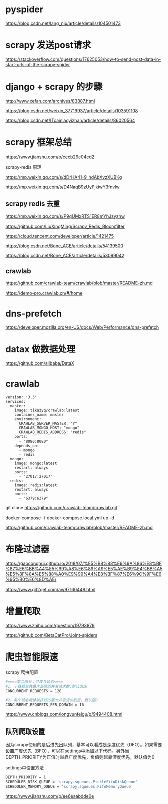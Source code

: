
# pyspider

https://blog.csdn.net/lang_niu/article/details/104501473

# scrapy 发送post请求

https://stackoverflow.com/questions/17625053/how-to-send-post-data-in-start-urls-of-the-scrapy-spider

# django + scrapy 的步驟

http://www.xefan.com/archives/83887.html


https://blog.csdn.net/weixin_37719937/article/details/103591108

https://blog.csdn.net/ITcainiaoyizhan/article/details/86020564

# scrapy 框架总结

https://www.jianshu.com/p/cecb29c04cd2

scrapy-redis 原理

https://mp.weixin.qq.com/s/dDrHA41-9_hdAbXvzXUBKg

https://mp.weixin.qq.com/s/D4NaqB9zUyPjkiwY3fnvlw

## scrapy redis 去重
https://mp.weixin.qq.com/s/P9qUMxRTS1ER8mYhJzyzhw

https://github.com/LiuXingMing/Scrapy_Redis_Bloomfilter

https://cloud.tencent.com/developer/article/1421475

https://blog.csdn.net/Bone_ACE/article/details/54139500

https://blog.csdn.net/Bone_ACE/article/details/53099042

## crawlab

https://github.com/crawlab-team/crawlab/blob/master/README-zh.md

https://demo-pro.crawlab.cn/#/home


# dns-prefetch

https://developer.mozilla.org/en-US/docs/Web/Performance/dns-prefetch

# datax 做数据处理

https://github.com/alibaba/DataX


# crawlab

```
version: '3.3'
services:
  master: 
    image: tikazyq/crawlab:latest
    container_name: master
    environment:
      CRAWLAB_SERVER_MASTER: "Y"
      CRAWLAB_MONGO_HOST: "mongo"
      CRAWLAB_REDIS_ADDRESS: "redis"
    ports:    
      - "8080:8080"
    depends_on:
      - mongo
      - redis
  mongo:
    image: mongo:latest
    restart: always
    ports:
      - "27017:27017"
  redis:
    image: redis:latest
    restart: always
    ports:
      - "6379:6379"
```

git clone https://github.com/crawlab-team/crawlab.git

docker-compose -f docker-compose.local.yml up -d

https://github.com/crawlab-team/crawlab/blob/master/README-zh.md

# 布隆过滤器 

https://gaoconghui.github.io/2018/07/%E5%B8%83%E9%9A%86%E8%BF%87%E6%BB%A4%E5%99%A8%E6%89%A9%E5%AE%B9%E4%BB%A5%E5%8F%8A%E5%88%A0%E9%99%A4%E8%BF%87%E6%9C%9F%E6%95%B0%E6%8D%AE/

https://www.git2get.com/av/97160448.html

# 增量爬取
https://www.zhihu.com/question/19793879


https://github.com/BetaCatPro/Joint-spiders


# 爬虫智能限速

scrapy 爬虫配置

```sh
#===>第二部分：并发与延迟<===
#1、下载器总共最大处理的并发请求数,默认值16
CONCURRENT_REQUESTS = 120

#2、每个域名能够被执行的最大并发请求数目，默认值8
CONCURRENT_REQUESTS_PER_DOMAIN = 16
```

https://www.cnblogs.com/longyunfeigu/p/9494408.html

## 队列爬取设置

因为scrapy使用的是后进先出队列，基本可以看成是深度优先（DFO）。如果需要设置广度优先（BFO），可以在settings中添加以下代码。另外当DEPTH_PRIORITY为正值时越靠广度优先，负值则越靠深度优先，默认值为0

settings中设置方法

```sh
DEPTH_PRIORITY = 1
SCHEDULER_DISK_QUEUE = 'scrapy.squeues.PickleFifoDiskQueue'
SCHEDULER_MEMORY_QUEUE = 'scrapy.squeues.FifoMemoryQueue'
```

https://www.jianshu.com/p/ee6eaabdde0e